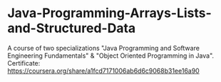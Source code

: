 # Java-Programming-Arrays-Lists-and-Structured-Data
A course of two specializations "Java Programming and Software Engineering Fundamentals" & "Object Oriented Programming in Java". Certificate: https://coursera.org/share/a1fcd7171006ab6d6c9068b31ee16a90